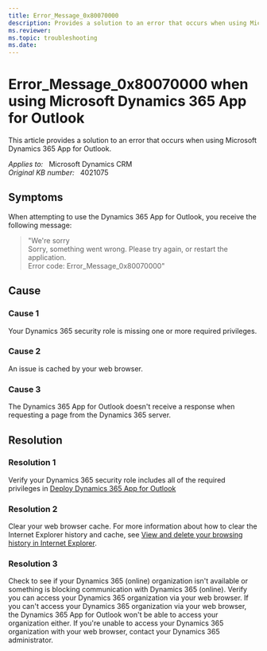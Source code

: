 ```yaml
---
title: Error_Message_0x80070000
description: Provides a solution to an error that occurs when using Microsoft Dynamics 365 App for Outlook.
ms.reviewer: 
ms.topic: troubleshooting
ms.date: 
---
```

# Error_Message_0x80070000 when using Microsoft Dynamics 365 App for Outlook

This article provides a solution to an error that occurs when using Microsoft Dynamics 365 App for Outlook.

_Applies to:_ &nbsp; Microsoft Dynamics CRM  
_Original KB number:_ &nbsp; 4021075

## Symptoms

When attempting to use the Dynamics 365 App for Outlook, you receive the following message:

> "We're sorry  
Sorry, something went wrong. Please try again, or restart the application.  
Error code: Error_Message_0x80070000"  

## Cause

### Cause 1

Your Dynamics 365 security role is missing one or more required privileges.

### Cause 2

An issue is cached by your web browser.

### Cause 3

The Dynamics 365 App for Outlook doesn't receive a response when requesting a page from the Dynamics 365 server.  

## Resolution

### Resolution 1

Verify your Dynamics 365 security role includes all of the required privileges in [Deploy Dynamics 365 App for Outlook](/previous-versions/dynamicscrm-2016/administering-dynamics-365/dn946901(v=crm.8))

### Resolution 2

Clear your web browser cache. For more information about how to clear the Internet Explorer history and cache, see [View and delete your browsing history in Internet Explorer](https://support.microsoft.com/topic/view-and-delete-your-browsing-history-in-internet-explorer-098ffe52-5ac9-a449-c296-c735c32c8678).

### Resolution 3

Check to see if your Dynamics 365 (online) organization isn't available or something is blocking communication with Dynamics 365 (online). Verify you can access your Dynamics 365 organization via your web browser. If you can't access your Dynamics 365 organization via your web browser, the Dynamics 365 App for Outlook won't be able to access your organization either. If you're unable to access your Dynamics 365 organization with your web browser, contact your Dynamics 365 administrator.

